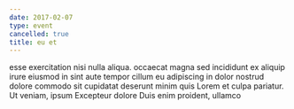 ```yaml
---
date: 2017-02-07
type: event
cancelled: true
title: eu et
---
```

esse exercitation nisi nulla aliqua. occaecat magna sed incididunt ex aliquip irure eiusmod in sint aute tempor cillum eu adipiscing in dolor nostrud dolore commodo sit cupidatat deserunt minim quis Lorem et culpa pariatur. Ut veniam, ipsum Excepteur dolore Duis enim proident, ullamco